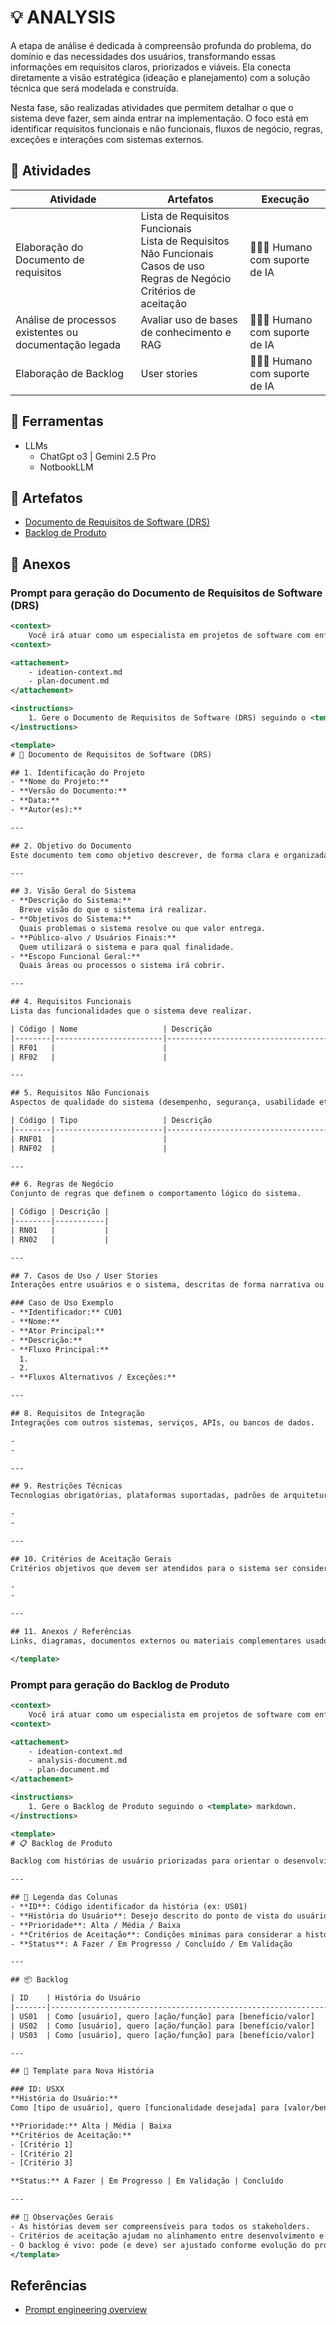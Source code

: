 # 💡 ANALYSIS
A etapa de análise é dedicada à compreensão profunda do problema, do domínio e das necessidades dos usuários, transformando essas informações em requisitos claros, priorizados e viáveis. Ela conecta diretamente a visão estratégica (ideação e planejamento) com a solução técnica que será modelada e construída.

Nesta fase, são realizadas atividades que permitem detalhar o que o sistema deve fazer, sem ainda entrar na implementação. O foco está em identificar requisitos funcionais e não funcionais, fluxos de negócio, regras, exceções e interações com sistemas externos.

## 📘 Atividades 

| Atividade                              | Artefatos                                                                                     | Execução            |
|----------------------------------------|-----------------------------------------------------------------------------------------------|---------------------|
| Elaboração do Documento de requisitos  | Lista de Requisitos Funcionais <br> Lista de Requisitos Não Funcionais <br> Casos de uso <br> Regras de Negócio <br> Critérios de aceitação | 🧑🏽🧠 Humano com suporte de IA |
| Análise de processos existentes ou documentação legada | Avaliar uso de bases de conhecimento e RAG                                                   | 🧑🏽🧠 Humano com suporte de IA |
| Elaboração de Backlog                  | User stories                                                                                 | 🧑🏽🧠 Humano com suporte de IA |

## 🧰 Ferramentas
- LLMs
    - ChatGpt o3 | Gemini 2.5 Pro
    - NotbookLLM

## 📄 Artefatos

- [Documento de Requisitos de Software (DRS)](./artifacts/analysis-document.md)
- [Backlog de Produto](./artifacts/analysis-backlog.md)

## 🔗 Anexos


### Prompt para geração do Documento de Requisitos de Software (DRS)
````xml
<context>
    Você irá atuar como um especialista em projetos de software com enfase elaboração de requisitos. Seu papel é auxiliar na geração de artefatos de análise para guiar a modelagem e construção da solução técnica. Com base no {{DOCUMENTO DE CONTEXTO}} e no {{PLANO}} listados em <attachements>, elabore o Documento de Requisitos de Software (DRS). Para isso, siga as instruções defenido em <instructions>. 
<context>

<attachement>
    - ideation-context.md
    - plan-document.md
</attachement>

<instructions>
    1. Gere o Documento de Requisitos de Software (DRS) seguindo o <template> markdown
</instructions>

<template>
# 📄 Documento de Requisitos de Software (DRS)

## 1. Identificação do Projeto
- **Nome do Projeto:** 
- **Versão do Documento:** 
- **Data:** 
- **Autor(es):** 

---

## 2. Objetivo do Documento
Este documento tem como objetivo descrever, de forma clara e organizada, os requisitos funcionais e não funcionais necessários para o desenvolvimento do sistema proposto, além de apresentar as regras de negócio, casos de uso e restrições associadas ao projeto.

---

## 3. Visão Geral do Sistema
- **Descrição do Sistema:**  
  Breve visão do que o sistema irá realizar.
- **Objetivos do Sistema:**  
  Quais problemas o sistema resolve ou que valor entrega.
- **Público-alvo / Usuários Finais:**  
  Quem utilizará o sistema e para qual finalidade.
- **Escopo Funcional Geral:**  
  Quais áreas ou processos o sistema irá cobrir.

---

## 4. Requisitos Funcionais
Lista das funcionalidades que o sistema deve realizar.

| Código | Nome                   | Descrição                                            | Critérios de Aceitação                     | Prioridade |
|--------|------------------------|------------------------------------------------------|--------------------------------------------|------------|
| RF01   |                        |                                                      |                                            | Alta       |
| RF02   |                        |                                                      |                                            | Média      |

---

## 5. Requisitos Não Funcionais
Aspectos de qualidade do sistema (desempenho, segurança, usabilidade etc.).

| Código | Tipo                   | Descrição                                            | Prioridade |
|--------|------------------------|------------------------------------------------------|------------|
| RNF01  |                        |                                                      | Alta       |
| RNF02  |                        |                                                      | Média      |

---

## 6. Regras de Negócio
Conjunto de regras que definem o comportamento lógico do sistema.

| Código | Descrição |
|--------|-----------|
| RN01   |           |
| RN02   |           |

---

## 7. Casos de Uso / User Stories
Interações entre usuários e o sistema, descritas de forma narrativa ou estruturada.

### Caso de Uso Exemplo
- **Identificador:** CU01
- **Nome:** 
- **Ator Principal:** 
- **Descrição:** 
- **Fluxo Principal:**
  1. 
  2. 
- **Fluxos Alternativos / Exceções:**

---

## 8. Requisitos de Integração
Integrações com outros sistemas, serviços, APIs, ou bancos de dados.

- 
- 

---

## 9. Restrições Técnicas
Tecnologias obrigatórias, plataformas suportadas, padrões de arquitetura, ou limitações impostas por contexto do projeto.

- 
- 

---

## 10. Critérios de Aceitação Gerais
Critérios objetivos que devem ser atendidos para o sistema ser considerado pronto para entrega.

- 
- 

---

## 11. Anexos / Referências
Links, diagramas, documentos externos ou materiais complementares usados na elaboração deste DRS.

</template>

````


### Prompt para geração do Backlog de Produto
````xml
<context>
    Você irá atuar como um especialista em projetos de software com enfase elaboração de requisitos. Seu papel é auxiliar na geração de artefatos de análise para guiar a modelagem e construção da solução técnica. Com base no {{DOCUMENTO DE CONTEXTO}}, {{DOCUMENTO DE ANALISE}} e {{PLANO}} listados em <attachements>, elabore o Backlog de Produto. Para isso, siga as instruções defenido em <instructions>. 
<context>

<attachement>
    - ideation-context.md
    - analysis-document.md
    - plan-document.md
</attachement>

<instructions>
    1. Gere o Backlog de Produto seguindo o <template> markdown.
</instructions>

<template>
# 📋 Backlog de Produto

Backlog com histórias de usuário priorizadas para orientar o desenvolvimento do produto.

---

## 📌 Legenda das Colunas
- **ID**: Código identificador da história (ex: US01)
- **História do Usuário**: Desejo descrito do ponto de vista do usuário
- **Prioridade**: Alta / Média / Baixa
- **Critérios de Aceitação**: Condições mínimas para considerar a história entregue
- **Status**: A Fazer / Em Progresso / Concluído / Em Validação

---

## 📦 Backlog

| ID    | História do Usuário                                                    | Prioridade | Critérios de Aceitação                                             | Status        |
|-------|------------------------------------------------------------------------|------------|----------------------------------------------------------------------|---------------|
| US01  | Como [usuário], quero [ação/função] para [benefício/valor]             | Alta       | - [Critério 1] <br> - [Critério 2]                                   | A Fazer       |
| US02  | Como [usuário], quero [ação/função] para [benefício/valor]             | Média      | - [Critério 1] <br> - [Critério 2]                                   | Em Progresso  |
| US03  | Como [usuário], quero [ação/função] para [benefício/valor]             | Baixa      | - [Critério 1] <br> - [Critério 2]                                   | Concluído     |

---

## 🧾 Template para Nova História

### ID: USXX
**História do Usuário:**  
Como [tipo de usuário], quero [funcionalidade desejada] para [valor/benefício esperado].

**Prioridade:** Alta | Média | Baixa  
**Critérios de Aceitação:**  
- [Critério 1]  
- [Critério 2]  
- [Critério 3]  

**Status:** A Fazer | Em Progresso | Em Validação | Concluído

---

## 🔄 Observações Gerais
- As histórias devem ser compreensíveis para todos os stakeholders.
- Critérios de aceitação ajudam no alinhamento entre desenvolvimento e testes.
- O backlog é vivo: pode (e deve) ser ajustado conforme evolução do projeto.
</template>
````



## Referências
- [Prompt engineering overview](https://docs.anthropic.com/en/docs/build-with-claude/prompt-engineering/overview)
